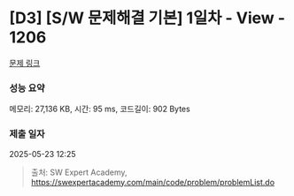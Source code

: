 # [D3] [S/W 문제해결 기본] 1일차 - View - 1206 

[문제 링크](https://swexpertacademy.com/main/code/problem/problemDetail.do?contestProbId=AV134DPqAA8CFAYh) 

### 성능 요약

메모리: 27,136 KB, 시간: 95 ms, 코드길이: 902 Bytes

### 제출 일자

2025-05-23 12:25



> 출처: SW Expert Academy, https://swexpertacademy.com/main/code/problem/problemList.do
